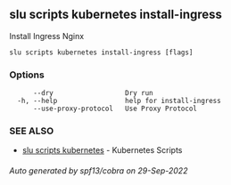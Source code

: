 ## slu scripts kubernetes install-ingress

Install Ingress Nginx

```
slu scripts kubernetes install-ingress [flags]
```

### Options

```
      --dry                  Dry run
  -h, --help                 help for install-ingress
      --use-proxy-protocol   Use Proxy Protocol
```

### SEE ALSO

* [slu scripts kubernetes](slu_scripts_kubernetes.md)	 - Kubernetes Scripts

###### Auto generated by spf13/cobra on 29-Sep-2022
